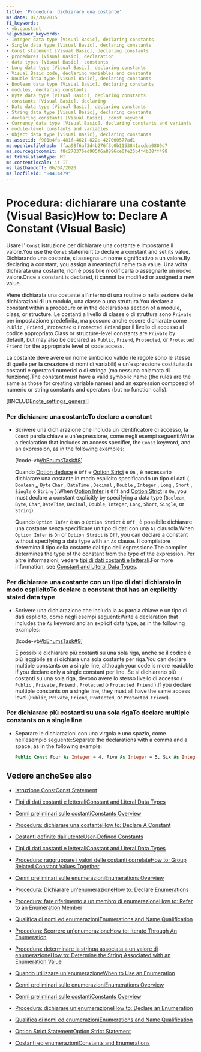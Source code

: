 ```yaml
---
title: 'Procedura: dichiarare una costante'
ms.date: 07/20/2015
f1_keywords:
- vb.constant
helpviewer_keywords:
- Integer data type [Visual Basic], declaring constants
- Single data type [Visual Basic], declaring constants
- Const statement [Visual Basic], declaring constants
- procedures [Visual Basic], declaration
- data types [Visual Basic], constants
- Long data type [Visual Basic], declaring constants
- Visual Basic code, declaring variables and constants
- Double data type [Visual Basic], declaring constants
- Boolean data type [Visual Basic], declaring constants
- modules, declaring constants
- Byte data type [Visual Basic], declaring constants
- constants [Visual Basic], declaring
- Date data type [Visual Basic], declaring constants
- String data type [Visual Basic], declaring constants
- declaring constants [Visual Basic], const keyword
- Currency data type [Visual Basic], declaring constants and variants
- module-level constants and variables
- Object data type [Visual Basic], declaring constants
ms.assetid: f901b4fa-481f-4621-822e-427060577ad1
ms.openlocfilehash: ffaa98f6af3d4b276f5c0b1153841acdea0809d7
ms.sourcegitcommit: f8c270376ed905f6a8896ce0fe25b4f4b38ff498
ms.translationtype: MT
ms.contentlocale: it-IT
ms.lasthandoff: 06/04/2020
ms.locfileid: "84414479"
---
```

# <a name="how-to-declare-a-constant-visual-basic"></a><span data-ttu-id="1a388-102">Procedura: dichiarare una costante (Visual Basic)</span><span class="sxs-lookup"><span data-stu-id="1a388-102">How to: Declare A Constant (Visual Basic)</span></span>
<span data-ttu-id="1a388-103">Usare l' `Const` istruzione per dichiarare una costante e impostarne il valore.</span><span class="sxs-lookup"><span data-stu-id="1a388-103">You use the `Const` statement to declare a constant and set its value.</span></span> <span data-ttu-id="1a388-104">Dichiarando una costante, si assegna un nome significativo a un valore.</span><span class="sxs-lookup"><span data-stu-id="1a388-104">By declaring a constant, you assign a meaningful name to a value.</span></span> <span data-ttu-id="1a388-105">Una volta dichiarata una costante, non è possibile modificarla o assegnarle un nuovo valore.</span><span class="sxs-lookup"><span data-stu-id="1a388-105">Once a constant is declared, it cannot be modified or assigned a new value.</span></span>  
  
 <span data-ttu-id="1a388-106">Viene dichiarata una costante all'interno di una routine o nella sezione delle dichiarazioni di un modulo, una classe o una struttura.</span><span class="sxs-lookup"><span data-stu-id="1a388-106">You declare a constant within a procedure or in the declarations section of a module, class, or structure.</span></span> <span data-ttu-id="1a388-107">Le costanti a livello di classe o di struttura sono `Private` per impostazione predefinita, ma possono anche essere dichiarate come `Public` , `Friend` , `Protected` o `Protected Friend` per il livello di accesso al codice appropriato.</span><span class="sxs-lookup"><span data-stu-id="1a388-107">Class or structure-level constants are `Private` by default, but may also be declared as `Public`, `Friend`, `Protected`, or `Protected Friend` for the appropriate level of code access.</span></span>  
  
 <span data-ttu-id="1a388-108">La costante deve avere un nome simbolico valido (le regole sono le stesse di quelle per la creazione di nomi di variabili) e un'espressione costituita da costanti e operatori numerici o di stringa (ma nessuna chiamata di funzione).</span><span class="sxs-lookup"><span data-stu-id="1a388-108">The constant must have a valid symbolic name (the rules are the same as those for creating variable names) and an expression composed of numeric or string constants and operators (but no function calls).</span></span>  
  
[!INCLUDE[note_settings_general](~/includes/note-settings-general-md.md)]  
  
### <a name="to-declare-a-constant"></a><span data-ttu-id="1a388-109">Per dichiarare una costante</span><span class="sxs-lookup"><span data-stu-id="1a388-109">To declare a constant</span></span>  
  
- <span data-ttu-id="1a388-110">Scrivere una dichiarazione che includa un identificatore di accesso, la `Const` parola chiave e un'espressione, come negli esempi seguenti:</span><span class="sxs-lookup"><span data-stu-id="1a388-110">Write a declaration that includes an access specifier, the `Const` keyword, and an expression, as in the following examples:</span></span>  
  
     [!code-vb[VbEnumsTask#8](~/samples/snippets/visualbasic/VS_Snippets_VBCSharp/VbEnumsTask/VB/Class2.vb#8)]  
  
     <span data-ttu-id="1a388-111">Quando [Option deduce](../../../language-reference/statements/option-infer-statement.md) è `Off` e [Option Strict](../../../language-reference/statements/option-strict-statement.md) è `On` , è necessario dichiarare una costante in modo esplicito specificando un tipo di dati ( `Boolean` ,, `Byte` `Char` , `DateTime` , `Decimal` , `Double` , `Integer` , `Long` , `Short` , `Single` o `String` ).</span><span class="sxs-lookup"><span data-stu-id="1a388-111">When [Option Infer](../../../language-reference/statements/option-infer-statement.md) is `Off` and [Option Strict](../../../language-reference/statements/option-strict-statement.md) is `On`, you must declare a constant explicitly by specifying a data type (`Boolean`, `Byte`, `Char`, `DateTime`, `Decimal`, `Double`, `Integer`, `Long`, `Short`, `Single`, or `String`).</span></span>  
  
     <span data-ttu-id="1a388-112">Quando `Option Infer` è `On` o `Option Strict` è `Off` , è possibile dichiarare una costante senza specificare un tipo di dati con una `As` clausola.</span><span class="sxs-lookup"><span data-stu-id="1a388-112">When `Option Infer` is `On` or `Option Strict` is `Off`, you can declare a constant without specifying a data type with an `As` clause.</span></span> <span data-ttu-id="1a388-113">Il compilatore determina il tipo della costante dal tipo dell'espressione.</span><span class="sxs-lookup"><span data-stu-id="1a388-113">The compiler determines the type of the constant from the type of the expression.</span></span> <span data-ttu-id="1a388-114">Per altre informazioni, vedere [tipi di dati costanti e letterali](constant-and-literal-data-types.md).</span><span class="sxs-lookup"><span data-stu-id="1a388-114">For more information, see [Constant and Literal Data Types](constant-and-literal-data-types.md).</span></span>  
  
### <a name="to-declare-a-constant-that-has-an-explicitly-stated-data-type"></a><span data-ttu-id="1a388-115">Per dichiarare una costante con un tipo di dati dichiarato in modo esplicito</span><span class="sxs-lookup"><span data-stu-id="1a388-115">To declare a constant that has an explicitly stated data type</span></span>  
  
- <span data-ttu-id="1a388-116">Scrivere una dichiarazione che includa la `As` parola chiave e un tipo di dati esplicito, come negli esempi seguenti:</span><span class="sxs-lookup"><span data-stu-id="1a388-116">Write a declaration that includes the `As` keyword and an explicit data type, as in the following examples:</span></span>  
  
     [!code-vb[VbEnumsTask#9](~/samples/snippets/visualbasic/VS_Snippets_VBCSharp/VbEnumsTask/VB/Class2.vb#9)]  
  
     <span data-ttu-id="1a388-117">È possibile dichiarare più costanti su una sola riga, anche se il codice è più leggibile se si dichiara una sola costante per riga.</span><span class="sxs-lookup"><span data-stu-id="1a388-117">You can declare multiple constants on a single line, although your code is more readable if you declare only a single constant per line.</span></span> <span data-ttu-id="1a388-118">Se si dichiarano più costanti su una sola riga, devono avere lo stesso livello di accesso ( `Public` , `Private` , `Friend` , `Protected` o `Protected Friend` ).</span><span class="sxs-lookup"><span data-stu-id="1a388-118">If you declare multiple constants on a single line, they must all have the same access level (`Public`, `Private`, `Friend`, `Protected`, or `Protected Friend`).</span></span>  
  
### <a name="to-declare-multiple-constants-on-a-single-line"></a><span data-ttu-id="1a388-119">Per dichiarare più costanti su una sola riga</span><span class="sxs-lookup"><span data-stu-id="1a388-119">To declare multiple constants on a single line</span></span>  
  
- <span data-ttu-id="1a388-120">Separare le dichiarazioni con una virgola e uno spazio, come nell'esempio seguente:</span><span class="sxs-lookup"><span data-stu-id="1a388-120">Separate the declarations with a comma and a space, as in the following example:</span></span>  
  
    ```vb  
    Public Const Four As Integer = 4, Five As Integer = 5, Six As Integer = 44  
    ```  
  
## <a name="see-also"></a><span data-ttu-id="1a388-121">Vedere anche</span><span class="sxs-lookup"><span data-stu-id="1a388-121">See also</span></span>

- [<span data-ttu-id="1a388-122">Istruzione Const</span><span class="sxs-lookup"><span data-stu-id="1a388-122">Const Statement</span></span>](../../../language-reference/statements/const-statement.md)
- [<span data-ttu-id="1a388-123">Tipi di dati costanti e letterali</span><span class="sxs-lookup"><span data-stu-id="1a388-123">Constant and Literal Data Types</span></span>](constant-and-literal-data-types.md)
- [<span data-ttu-id="1a388-124">Cenni preliminari sulle costanti</span><span class="sxs-lookup"><span data-stu-id="1a388-124">Constants Overview</span></span>](constants-overview.md)
- [<span data-ttu-id="1a388-125">Procedura: dichiarare una costante</span><span class="sxs-lookup"><span data-stu-id="1a388-125">How to: Declare A Constant</span></span>](how-to-declare-a-constant.md)
- [<span data-ttu-id="1a388-126">Costanti definite dall'utente</span><span class="sxs-lookup"><span data-stu-id="1a388-126">User-Defined Constants</span></span>](user-defined-constants.md)
- [<span data-ttu-id="1a388-127">Tipi di dati costanti e letterali</span><span class="sxs-lookup"><span data-stu-id="1a388-127">Constant and Literal Data Types</span></span>](constant-and-literal-data-types.md)
- [<span data-ttu-id="1a388-128">Procedura: raggruppare i valori delle costanti correlate</span><span class="sxs-lookup"><span data-stu-id="1a388-128">How to: Group Related Constant Values Together</span></span>](how-to-group-related-constant-values-together.md)
- [<span data-ttu-id="1a388-129">Cenni preliminari sulle enumerazioni</span><span class="sxs-lookup"><span data-stu-id="1a388-129">Enumerations Overview</span></span>](enumerations-overview.md)
- [<span data-ttu-id="1a388-130">Procedura: Dichiarare un'enumerazione</span><span class="sxs-lookup"><span data-stu-id="1a388-130">How to: Declare Enumerations</span></span>](how-to-declare-enumerations.md)
- [<span data-ttu-id="1a388-131">Procedura: fare riferimento a un membro di enumerazione</span><span class="sxs-lookup"><span data-stu-id="1a388-131">How to: Refer to an Enumeration Member</span></span>](how-to-refer-to-an-enumeration-member.md)
- [<span data-ttu-id="1a388-132">Qualifica di nomi ed enumerazioni</span><span class="sxs-lookup"><span data-stu-id="1a388-132">Enumerations and Name Qualification</span></span>](enumerations-and-name-qualification.md)
- [<span data-ttu-id="1a388-133">Procedura: Scorrere un'enumerazione</span><span class="sxs-lookup"><span data-stu-id="1a388-133">How to: Iterate Through An Enumeration</span></span>](how-to-iterate-through-an-enumeration.md)
- [<span data-ttu-id="1a388-134">Procedura: determinare la stringa associata a un valore di enumerazione</span><span class="sxs-lookup"><span data-stu-id="1a388-134">How to: Determine the String Associated with an Enumeration Value</span></span>](how-to-determine-the-string-associated-with-an-enumeration-value.md)
- [<span data-ttu-id="1a388-135">Quando utilizzare un'enumerazione</span><span class="sxs-lookup"><span data-stu-id="1a388-135">When to Use an Enumeration</span></span>](when-to-use-an-enumeration.md)

- [<span data-ttu-id="1a388-136">Cenni preliminari sulle enumerazioni</span><span class="sxs-lookup"><span data-stu-id="1a388-136">Enumerations Overview</span></span>](enumerations-overview.md)
- [<span data-ttu-id="1a388-137">Cenni preliminari sulle costanti</span><span class="sxs-lookup"><span data-stu-id="1a388-137">Constants Overview</span></span>](constants-overview.md)
- [<span data-ttu-id="1a388-138">Procedura: dichiarare un'enumerazione</span><span class="sxs-lookup"><span data-stu-id="1a388-138">How to: Declare an Enumeration</span></span>](how-to-declare-enumerations.md)
- [<span data-ttu-id="1a388-139">Qualifica di nomi ed enumerazioni</span><span class="sxs-lookup"><span data-stu-id="1a388-139">Enumerations and Name Qualification</span></span>](enumerations-and-name-qualification.md)
- [<span data-ttu-id="1a388-140">Option Strict Statement</span><span class="sxs-lookup"><span data-stu-id="1a388-140">Option Strict Statement</span></span>](../../../language-reference/statements/option-strict-statement.md)
- [<span data-ttu-id="1a388-141">Costanti ed enumerazioni</span><span class="sxs-lookup"><span data-stu-id="1a388-141">Constants and Enumerations</span></span>](../../../language-reference/constants-and-enumerations.md)
